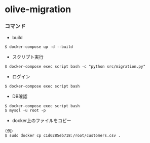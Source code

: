 # olive-migration

### コマンド
* build
```
$ docker-compose up -d --build
```

* スクリプト実行
```
$ docker-compose exec script bash -c "python src/migration.py"
```

* ログイン
```
$ docker-compose exec script bash
```

* DB確認
```
$ docker-compose exec script bash
$ mysql -u root -p
```

* docker上のファイルをコピー
```
(例)
$ sudo docker cp c1d6285eb718:/root/customers.csv .
```